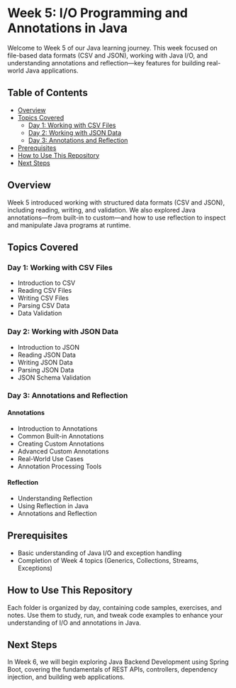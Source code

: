 # Week 5: I/O Programming and Annotations in Java

Welcome to Week 5 of our Java learning journey. This week focused on file-based data formats (CSV and JSON), working with Java I/O, and understanding annotations and reflection—key features for building real-world Java applications.

## Table of Contents

- [Overview](#overview)  
- [Topics Covered](#topics-covered)  
  - [Day 1: Working with CSV Files](#day-1-working-with-csv-files)  
  - [Day 2: Working with JSON Data](#day-2-working-with-json-data)  
  - [Day 3: Annotations and Reflection](#day-3-annotations-and-reflection)  
- [Prerequisites](#prerequisites)  
- [How to Use This Repository](#how-to-use-this-repository)  
- [Next Steps](#next-steps)  

## Overview

Week 5 introduced working with structured data formats (CSV and JSON), including reading, writing, and validation. We also explored Java annotations—from built-in to custom—and how to use reflection to inspect and manipulate Java programs at runtime.

## Topics Covered

### Day 1: Working with CSV Files

- Introduction to CSV  
- Reading CSV Files  
- Writing CSV Files  
- Parsing CSV Data  
- Data Validation  

### Day 2: Working with JSON Data

- Introduction to JSON  
- Reading JSON Data  
- Writing JSON Data  
- Parsing JSON Data  
- JSON Schema Validation  

### Day 3: Annotations and Reflection

#### Annotations

- Introduction to Annotations  
- Common Built-in Annotations  
- Creating Custom Annotations  
- Advanced Custom Annotations  
- Real-World Use Cases  
- Annotation Processing Tools  

#### Reflection

- Understanding Reflection  
- Using Reflection in Java  
- Annotations and Reflection  

## Prerequisites

- Basic understanding of Java I/O and exception handling  
- Completion of Week 4 topics (Generics, Collections, Streams, Exceptions)  

## How to Use This Repository

Each folder is organized by day, containing code samples, exercises, and notes. Use them to study, run, and tweak code examples to enhance your understanding of I/O and annotations in Java.

## Next Steps

In Week 6, we will begin exploring Java Backend Development using Spring Boot, covering the fundamentals of REST APIs, controllers, dependency injection, and building web applications.

